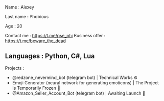 Name : Alexey

Last name : Phobious

Age : 20

Contact me : https://t.me/pse_nhi
Business offer : https://t.me/beware_the_dead

Languages : Python, C#, Lua
---
Projects :
- @redzone_nevermind_bot (telegram bot) | Technical Works ⚙️
- Emoji Generator (neural network for generating emoticons) | The Project Is Temporarily Frozen 🧊
- @Amazon_Seller_Account_Bot (telegram bot) | Awaiting Launch 🚀
